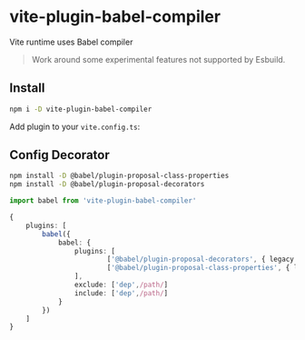 # vite-plugin-babel-compiler

Vite runtime uses Babel compiler

> Work around some experimental features not supported by Esbuild.

## Install

```bash
npm i -D vite-plugin-babel-compiler
```

Add plugin to your `vite.config.ts`:

## Config Decorator

```bash
npm install -D @babel/plugin-proposal-class-properties
npm install -D @babel/plugin-proposal-decorators
```

```typescript
import babel from 'vite-plugin-babel-compiler'

{
    plugins: [
        babel({
            babel: {
                plugins: [
                        ['@babel/plugin-proposal-decorators', { legacy: true }],
                        ['@babel/plugin-proposal-class-properties', { loose: true }],
                ],
                exclude: ['dep',/path/]
                include: ['dep',/path/]
            }
        })
    ]
}

```
